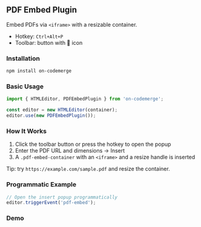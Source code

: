 ## PDF Embed Plugin

Embed PDFs via `<iframe>` with a resizable container.

- Hotkey: `Ctrl+Alt+P`
- Toolbar: button with 📄 icon

### Installation

```bash
npm install on-codemerge
```

### Basic Usage

```javascript
import { HTMLEditor, PDFEmbedPlugin } from 'on-codemerge';

const editor = new HTMLEditor(container);
editor.use(new PDFEmbedPlugin());
```

### How It Works

1) Click the toolbar button or press the hotkey to open the popup
2) Enter the PDF URL and dimensions → Insert
3) A `.pdf-embed-container` with an `<iframe>` and a resize handle is inserted

Tip: try `https://example.com/sample.pdf` and resize the container.

### Programmatic Example

```javascript
// Open the insert popup programmatically
editor.triggerEvent('pdf-embed');
```

### Demo

<script setup>
import EditorComponent from '../components/EditorComponent.vue';
</script>

<EditorComponent :activePlugins="['PDFEmbedPlugin']" />



